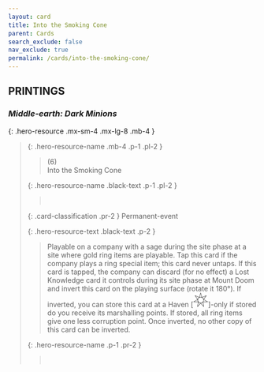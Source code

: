 ```yaml
---
layout: card
title: Into the Smoking Cone
parent: Cards
search_exclude: false
nav_exclude: true
permalink: /cards/into-the-smoking-cone/
---
```


## PRINTINGS


### _Middle-earth: Dark Minions_

{: .hero-resource .mx-sm-4 .mx-lg-8 .mb-4 }
> {: .hero-resource-name .mb-4 .p-1 .pl-2 }
> > <div class="card-mp">(6)</div>
> > <div class="card-name">Into the Smoking Cone</div>
>
> {: .hero-resource-name .black-text .p-1 .pl-2 }
> > &nbsp;
>
> {: .card-classification .pr-2 }
> Permanent-event
>
> {: .hero-resource-text .black-text .p-2 }
> > Playable on a company with a sage during the site phase at a site where gold ring items are playable. Tap this card if the company plays a ring special item; this card never untaps. If this card is tapped, the company can discard (for no effect) a Lost Knowledge card it controls during its site phase at Mount Doom and invert this card on the playing surface (rotate it 180°). If inverted, you can store this card at a Haven \[![](/assets/images/free-haven.svg)]-only if stored do you receive its marshalling points. If stored, all ring items give one less corruption point. Once inverted, no other copy of this card can be inverted.  
> 
> {: .hero-resource-name .p-1 .pr-2 }
> > <div class="card-shield"></div>
> > <div class="card-corruption">&nbsp;</div>
